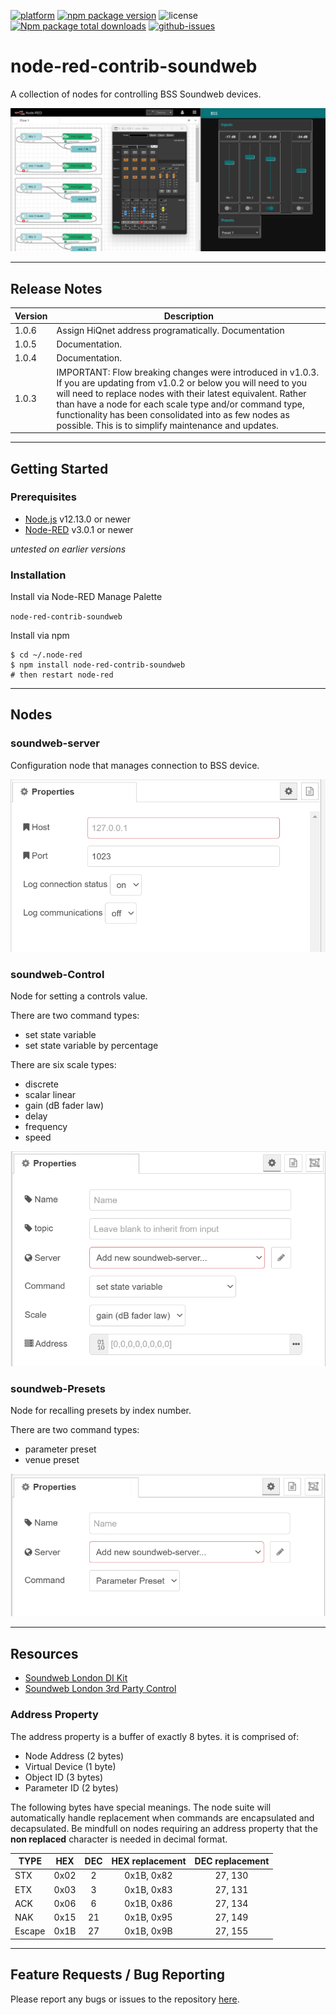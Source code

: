 [![platform](https://img.shields.io/badge/platform-Node--RED-red)](https://nodered.org)
[![npm package version](https://img.shields.io/npm/v/node-red-contrib-soundweb)](https://www.npmjs.com/package/node-red-contrib-soundweb)
![license](https://img.shields.io/npm/l/node-red-contrib-soundweb)
[![Npm package total downloads](https://badgen.net/npm/dt/node-red-contrib-soundweb)](https://www.npmjs.com/package/node-red-contrib-soundweb)
[![github-issues](https://img.shields.io/github/issues/dudest/node-red-contrib-soundweb)](https://github.com/dudest/node-red-contrib-soundweb/issues)

# node-red-contrib-soundweb

A collection of nodes for controlling BSS Soundweb devices.

![screenshot](images/soundweb_screenshot.png)

---

## Release Notes

| Version | Description |
| ----------- | ----------- |
| 1.0.6 | Assign HiQnet address programatically. Documentation|
| 1.0.5 | Documentation. |
| 1.0.4 | Documentation. |
| 1.0.3 | IMPORTANT: Flow breaking changes were introduced in v1.0.3. If you are updating from v1.0.2 or below you will need to you will need to replace nodes with their latest equivalent. Rather than have a node for each scale type and/or command type, functionality has been consolidated into as few nodes as possible. This is to simplify maintenance and updates. |

---

## Getting Started

### Prerequisites

- [Node.js](https://nodejs.org/en/) v12.13.0 or newer
- [Node-RED](https://nodered.org) v3.0.1 or newer

*untested on earlier versions*

### Installation

Install via Node-RED Manage Palette

`node-red-contrib-soundweb`

Install via npm

```
$ cd ~/.node-red
$ npm install node-red-contrib-soundweb
# then restart node-red
```

---

## Nodes

### soundweb-server

Configuration node that manages connection to BSS device.

![soundweb-server edit dialog](images/soundweb-server_edit.png)

### soundweb-Control

Node for setting a controls value.

There are two command types:

- set state variable
- set state variable by percentage

There are six scale types:

- discrete
- scalar linear
- gain (dB fader law)
- delay
- frequency
- speed

![soundweb-Control edit dialog](images/soundweb-Control_edit.png)

### soundweb-Presets

Node for recalling presets by index number.

There are two command types:

- parameter preset
- venue preset

![soundweb-Presets edit dialog](images/soundweb-Preset_edit.png)

---

## Resources

- [Soundweb London DI Kit](https://bssaudio.com/en/site_elements/soundweb-london-di-kit)
- [Soundweb London 3rd Party Control](https://help.harmanpro.com/Documents/135/Soundweb%20London%203rd%20Party%20Control.pdf)

### Address Property

The address property is a buffer of exactly 8 bytes. it is comprised of:

- Node Address (2 bytes)
- Virtual Device (1 byte)
- Object ID (3 bytes)
- Parameter ID (2 bytes)

The following bytes have special meanings. The node suite will automatically handle replacement when commands are encapsulated and decapsulated. Be mindfull on nodes requiring an address property that the **non replaced** character is needed in decimal format. 

| TYPE   | HEX  | DEC  | HEX replacement | DEC replacement |
| ------ |:----:| :---:| :-------------: | :-------------: |
| STX    | 0x02 | 2    | 0x1B, 0x82      | 27, 130         |
| ETX    | 0x03 | 3    | 0x1B, 0x83      | 27, 131         |
| ACK    | 0x06 | 6    | 0x1B, 0x86      | 27, 134         |
| NAK    | 0x15 | 21   | 0x1B, 0x95      | 27, 149         |
| Escape | 0x1B | 27   | 0x1B, 0x9B      | 27, 155         |

---

## Feature Requests / Bug Reporting

Please report any bugs or issues to the repository [here](https://github.com/dudest/node-red-contrib-soundweb/issues).